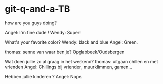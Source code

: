 # git-q-and-a-TB
how are you guys doing?

Angel: I'm fine dude !
Wendy: Super!

What's your favorite color?
Wendy: black and blue
Angel: Green.

thomas: senne van waar ben je?
Opglabbeek/Oudsbergen

Wat doen jullie zo al graag in het weekend?
thomas: uitgaan chillen en  met vrienden
Angel: Chillings bij vrienden, muurklimmen, gamen...

Hebben jullie kinderen ?
Angel: Nope.

